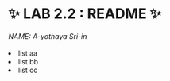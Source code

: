 <h1>✨ LAB 2.2 : README ✨</h1>
<i>NAME: A-yothaya Sri-in</i>
<br></br>
<li>list aa</Li>
<li>list bb</Li>
<li>list cc</Li>

